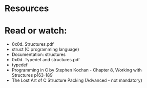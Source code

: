 # Resources

# Read or watch:

* 0x0d. Structures.pdf
* struct (C programming language)
* Documentation: structures
* 0x0d. Typedef and structures.pdf
* typedef
* Programming in C by Stephen Kochan - Chapter 8, Working with Structures p163-189
* The Lost Art of C Structure Packing (Advanced - not mandatory)
